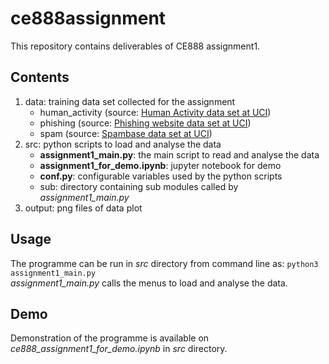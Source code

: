 # ce888assignment
This repository contains deliverables of CE888 assignment1. <br>

## Contents
1. data: training data set collected for the assignment
    - human_activity (source: [Human Activity data set at UCI](https://archive.ics.uci.edu/ml/datasets/Human+Activity+Recognition+Using+Smartphones))
    - phishing (source: [Phishing website data set at UCI](https://archive.ics.uci.edu/ml/datasets/phishing+websites))
    - spam (source: [Spambase data set at UCI](https://archive.ics.uci.edu/ml/datasets/spambase))
2. src: python scripts to load and analyse the data
    - **assignment1_main.py**: the main script to read and analyse the data
    - **assignment1_for_demo.ipynb**: jupyter notebook for demo
    - **conf.py**: configurable variables used by the python scripts
    - sub: directory containing sub modules called by *assignment1_main.py*
3. output: png files of data plot

## Usage
The programme can be run  in *src* directory from command line as:
 `python3 assignment1_main.py`
<br>
*assignment1_main.py* calls the menus to load and analyse the data.

## Demo
Demonstration of the programme is available on *ce888_assignment1_for_demo.ipynb* in *src* directory.

